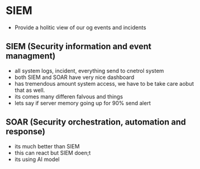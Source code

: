 
# SIEM

- Provide a holitic view of our og events and incidents

## SIEM (Security information and event managment)
- all system logs, incident, everything send to cnetrol system
- both SIEM and SOAR have very nice dashboard
- has tremendous amount system access, we have to be take care aobut that as well.
- its comes many differen falvous and things
- lets say if server memory going up for 90% send alert

## SOAR (Security orchestration, automation and response)
- its much better than SIEM
- this can react but SIEM doen;t
- its using AI model
